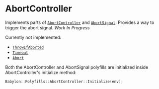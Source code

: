 # AbortController
Implements parts of [`AbortController`](https://developer.mozilla.org/en-US/docs/Web/API/AbortController/) and [`AbortSignal`](https://developer.mozilla.org/en-US/docs/Web/API/AbortSignal). Provides a way to trigger the abort signal. *Work In Progress*

Currently not implemented:
* [`ThrowIfAborted`](https://developer.mozilla.org/en-US/docs/Web/API/AbortSignal/throwIfAborted)
* [`Timeout`](https://developer.mozilla.org/en-US/docs/Web/API/AbortSignal/timeout)
* [`Abort`](https://developer.mozilla.org/en-US/docs/Web/API/AbortSignal/abort)

Both the AbortController and AbortSignal polyfills are initialized inside AbortController's initialize method:
```c++
Babylon::Polyfills::AbortController::Initialize(env);
```
